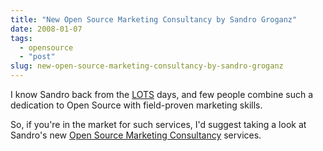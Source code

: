 ```yaml
---
title: "New Open Source Marketing Consultancy by Sandro Groganz"
date: 2008-01-07
tags: 
  - opensource
  - "post"
slug: new-open-source-marketing-consultancy-by-sandro-groganz
---
```


I know Sandro back from the [LOTS](http://lots.openexpo.ch/2005/) days, and few people combine such a dedication to Open Source with field-proven marketing skills.

So, if you're in the market for such services, I'd suggest taking a look at Sandro's new [Open Source Marketing Consultancy](http://sandro.groganz.com/weblog/2008/01/02/starting-open-source-marketing-consultancy/) services.
